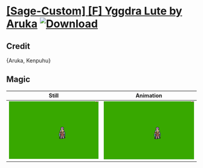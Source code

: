 # [\[Sage-Custom\] \[F\] Yggdra Lute by Aruka](./) [![Download](https://img.shields.io/badge/Download--red?style=social&logo=github)](https://minhaskamal.github.io/DownGit/#/home?url=https://github.com/Klokinator/FE-Repo/tree/main/Battle%20Animations%2FMagi%20-%20Nature-Type%2F%5BSage-Custom%5D%20%5BF%5D%20Yggdra%20Lute%20by%20Aruka%2F6.%20Magic)

## Credit

{Aruka, Kenpuhu}

## Magic

| Still | Animation |
| :---: | :-------: |
| ![Magic still](./Magic_000.png) | ![Magic animation](./Magic.gif) |
